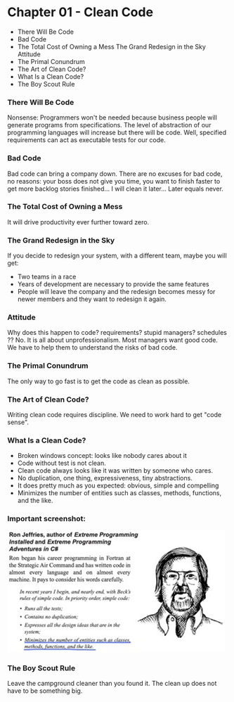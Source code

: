 # Chapter 01 - Clean Code

- There Will Be Code
- Bad Code
- The Total Cost of Owning a Mess The Grand Redesign in the Sky Attitude
- The Primal Conundrum
- The Art of Clean Code?
- What Is a Clean Code?
- The Boy Scout Rule 


### There Will Be Code
Nonsense: Programmers won't be needed because business people will generate programs from specifications. The level of abstraction of our programming languages will increase but there will be code. Well, specified requirements can act as executable tests for our code.

### Bad Code
Bad code can bring a company down. There are no excuses for bad code, no reasons: your boss does not give you time, you want to finish faster to get more backlog stories finished... I will clean it later... Later equals never.

### The Total Cost of Owning a Mess
It will drive productivity ever further toward zero.

### The Grand Redesign in the Sky
If you decide to redesign your system, with a different team, maybe you will get:
- Two teams in a race
- Years of development are necessary to provide the same features
- People will leave the company and the redesign becomes messy for newer members and they want to redesign it again.

### Attitude
Why does this happen to code? requirements? stupid managers? schedules ?? No.
It is all about unprofessionalism. Most managers want good code. We have to help them to understand the risks of bad code.

### The Primal Conundrum
The only way to go fast is to get the code as clean as possible.

### The Art of Clean Code?
Writing clean code requires discipline. We need to work hard to get "code sense".

### What Is a Clean Code?
- Broken windows concept: looks like nobody cares about it
- Code without test is not clean.
- Clean code always looks like it was written by someone who cares.
- No duplication, one thing, expressiveness, tiny abstractions.
- It does pretty much as you expected: obvious, simple and compelling
- Minimizes the number of entities such as classes, methods, functions, and the like.

### Important screenshot:
![alt text](https://github.com/prabhat143/CodeCleanBook/blob/main/Images/Picture1.png)

### The Boy Scout Rule
Leave the campground cleaner than you found it. The clean up does not have to be something big.




